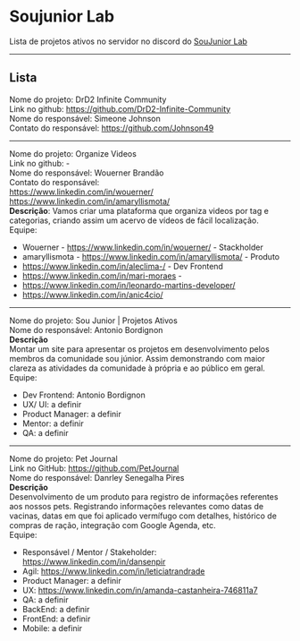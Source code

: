 # Soujunior Lab

Lista de projetos ativos no servidor no discord do [SouJunior Lab](https://discord.gg/soujunior-community-759176734460346423)

----------------

## Lista
Nome do projeto: DrD2 Infinite Community  
Link no github: https://github.com/DrD2-Infinite-Community  
Nome do responsável: Simeone Johnson  
Contato do responsável: https://github.com/Johnson49  

---------------

Nome do projeto: Organize Videos    
Link no github: -  
Nome do responsável: Wouerner Brandão    
Contato do responsável:   
https://www.linkedin.com/in/wouerner/     
https://www.linkedin.com/in/amaryllismota/   
**Descrição**: Vamos criar uma plataforma que organiza videos por tag e categorias, criando assim um acervo de vídeos de fácil localização.   
Equipe:
* Wouerner - https://www.linkedin.com/in/wouerner/ - Stackholder
* amaryllismota - https://www.linkedin.com/in/amaryllismota/  - Produto
* https://www.linkedin.com/in/aleclima-/ - Dev Frontend
* https://www.linkedin.com/in/mari-moraes - 
* https://www.linkedin.com/in/leonardo-martins-developer/
* https://www.linkedin.com/in/anic4cio/

---------------


Nome do projeto: Sou Junior | Projetos Ativos   
Nome do responsável: Antonio Bordignon  
**Descrição**  
Montar um site para apresentar os projetos em desenvolvimento pelos membros da comunidade sou júnior. Assim demonstrando com maior clareza as atividades da comunidade à própria e ao público em geral.  
Equipe:  
* Dev Frontend: Antonio Bordignon  
* UX/ UI: a definir  
* Product Manager: a definir  
* Mentor: a definir  
* QA: a definir  


---------------

Nome do projeto: Pet Journal   
Link no GitHub: https://github.com/PetJournal   
Nome do responsável: Danrley Senegalha Pires  
**Descrição**  
Desenvolvimento de um produto para registro de informações referentes aos nossos pets.
Registrando informações relevantes como datas de vacinas, datas em que foi aplicado vermífugo com detalhes, histórico de compras de ração, integração com Google Agenda, etc.  
Equipe:  
* Responsável / Mentor / Stakeholder: https://www.linkedin.com/in/dansenpir  
* Agil: https://www.linkedin.com/in/leticiatrandrade  
* Product Manager: a definir  
* UX: https://www.linkedin.com/in/amanda-castanheira-746811a7  
* QA: a definir  
* BackEnd: a definir  
* FrontEnd: a definir  
* Mobile: a definir
